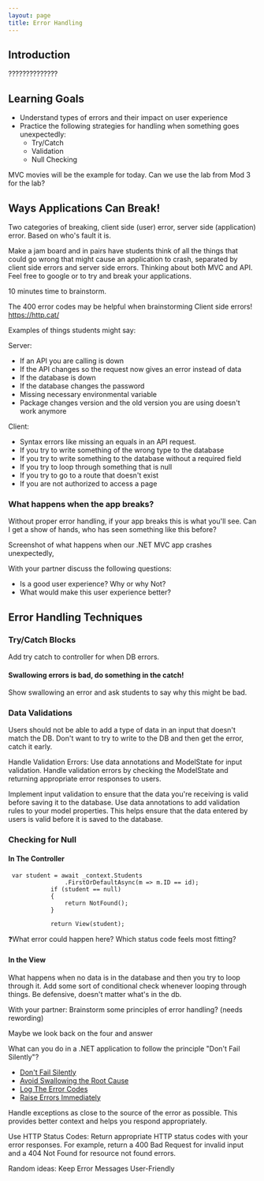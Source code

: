 ```yaml
---
layout: page
title: Error Handling
---
```


## Introduction

??????????????

## Learning Goals

* Understand types of errors and their impact on user experience
* Practice the following strategies for handling when something goes unexpectedly:
    * Try/Catch
    * Validation
    * Null Checking


MVC movies will be the example for today. Can we use the lab from Mod 3 for the lab?

## Ways Applications Can Break!

Two categories of breaking, client side (user) error, server side (application) error. Based on who's fault it is.

Make a jam board and in pairs have students think of all the things that could go wrong that might cause an application to crash, separated by client side errors and server side errors. Thinking about both MVC and API. Feel free to google or to try and break your applications.

10 minutes time to brainstorm.

The 400 error codes may be helpful when brainstorming Client side errors! https://http.cat/

Examples of things students might say:

Server:
* If an API you are calling is down
* If the API changes so the request now gives an error instead of data
* If the database is down
* If the database changes the password
* Missing necessary environmental variable
* Package changes version and the old version you are using doesn't work anymore

Client:
* Syntax errors like missing an equals in an API request.
* If you try to write something of the wrong type to the database
* If you try to write something to the database without a required field
* If you try to loop through something that is null
* If you try to go to a route that doesn't exist
* If you are not authorized to access a page


### What happens when the app breaks?

Without proper error handling, if your app breaks this is what you'll see. Can I get a show of hands, who has seen something like this before?

Screenshot of what happens when our .NET MVC app crashes unexpectedly, 

<section class="call-to-action" markdown="1">
With your partner discuss the following questions: 

* Is a good user experience? Why or why Not? 
* What would make this user experience better?
</section>

## Error Handling Techniques

### Try/Catch Blocks

Add try catch to controller for when DB errors.

#### Swallowing errors is bad, do something in the catch!

Show swallowing an error and ask students to say why this might be bad.


### Data Validations

Users should not be able to add a type of data in an input that doesn't match the DB. Don't want to try to write to the DB and then get the error, catch it early.

Handle Validation Errors: Use data annotations and ModelState for input validation. Handle validation errors by checking the ModelState and returning appropriate error responses to users.


Implement input validation to ensure that the data you're receiving is valid before saving it to the database.
Use data annotations to add validation rules to your model properties. This helps ensure that the data entered by users is valid before it is saved to the database.


### Checking for Null

#### In The Controller
```
 var student = await _context.Students
                .FirstOrDefaultAsync(m => m.ID == id);
            if (student == null)
            {
                return NotFound();
            }

            return View(student);
```

❓What error could happen here? Which status code feels most fitting?

#### In the View

What happens when no data is in the database and then you try to loop through it. Add some sort of conditional check whenever looping through things. Be defensive, doesn't matter what's in the db.







With your partner: Brainstorm some principles of error handling? (needs rewording)


Maybe we look back on the four and answer

What can you do in a .NET application to follow the principle "Don't Fail Silently"?


* [Don't Fail Silently](https://developers.google.com/tech-writing/error-messages/error-handling#dont_fail_silently)
* [Avoid Swallowing the Root Cause](https://developers.google.com/tech-writing/error-messages/error-handling#avoid_swallowing_the_root_cause)
* [Log The Error Codes](https://developers.google.com/tech-writing/error-messages/error-handling#log_the_error_codes)
* [Raise Errors Immediately](https://developers.google.com/tech-writing/error-messages/error-handling#raise_errors_immediately)




Handle exceptions as close to the source of the error as possible. This provides better context and helps you respond appropriately.




Use HTTP Status Codes: Return appropriate HTTP status codes with your error responses. For example, return a 400 Bad Request for invalid input and a 404 Not Found for resource not found errors.


Random ideas: Keep Error Messages User-Friendly